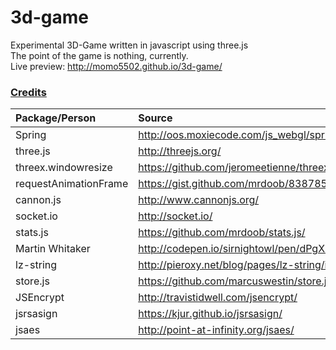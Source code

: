 # 3d-game

Experimental 3D-Game written in javascript using three.js  
The point of the game is nothing, currently.  
Live preview: http://momo5502.github.io/3d-game/  



### [Credits](#credits)

| Package/Person        | Source                                               |
|:--------------------- |:---------------------------------------------------- |
| Spring                | http://oos.moxiecode.com/js_webgl/spring/            |
| three.js              | http://threejs.org/                                  |
| threex.windowresize   | https://github.com/jeromeetienne/threex.windowresize |
| requestAnimationFrame | https://gist.github.com/mrdoob/838785                |
| cannon.js             | http://www.cannonjs.org/                             |
| socket.io             | http://socket.io/                                    |
| stats.js              | https://github.com/mrdoob/stats.js/                  |
| Martin Whitaker       | http://codepen.io/sirnightowl/pen/dPgXrP             |
| lz-string             | http://pieroxy.net/blog/pages/lz-string/index.html   |
| store.js              | https://github.com/marcuswestin/store.js/            |
| JSEncrypt             | http://travistidwell.com/jsencrypt/                  |
| jsrsasign             | https://kjur.github.io/jsrsasign/                    |
| jsaes                 | http://point-at-infinity.org/jsaes/                  |
